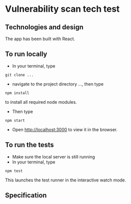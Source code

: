 # Vulnerability scan tech test

## Technologies and design

The app has been built with React.

## To run locally

* In your terminal, type
```
git clone ...
```
* navigate to the project directory ..., then type
```
npm install
```
to install all required node modules.
* Then type
```
npm start
```
* Open [http://localhost:3000](http://localhost:3000) to view it in the browser.

## To run the tests

* Make sure the local server is still running
* In your terminal, type
```
npm test
```
This launches the test runner in the interactive watch mode.

## Specification
